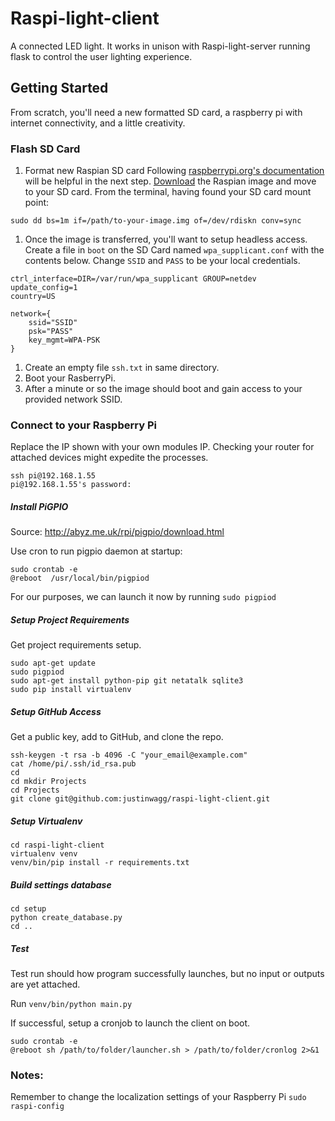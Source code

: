 # Raspi-light-client

A connected LED light. It works in unison with Raspi-light-server running flask to control the user lighting experience.

## Getting Started
From scratch, you'll need a new formatted SD card, a raspberry pi with internet connectivity, and a little creativity.

### Flash SD Card
1. Format new Raspian SD card 
Following [raspberrypi.org's documentation]( https://www.raspberrypi.org/documentation/installation/installing-images/mac.md) will be helpful in the next step. 
[Download](https://www.raspberrypi.org/downloads/raspbian/) the Raspian image and move to your SD card. From the terminal, having found your SD card mount point:
```
sudo dd bs=1m if=/path/to-your-image.img of=/dev/rdiskn conv=sync
```

1. Once the image is transferred, you'll want to setup headless access. Create a file in `boot` on the SD Card named `wpa_supplicant.conf` with the contents below. Change `SSID` and `PASS` to be your local credentials. 
	
```
ctrl_interface=DIR=/var/run/wpa_supplicant GROUP=netdev
update_config=1
country=US
```
```
network={
	ssid="SSID"
	psk="PASS"
	key_mgmt=WPA-PSK
}
```

1. Create an empty file `ssh.txt` in same directory.
1. Boot your RasberryPi.
1. After a minute or so the image should boot and gain access to your provided network SSID.

### Connect to your Raspberry Pi
Replace the IP shown with your own modules IP. Checking your router for attached devices might expedite the processes.

```
ssh pi@192.168.1.55
pi@192.168.1.55's password:
```



##### Install PiGPIO

Source: http://abyz.me.uk/rpi/pigpio/download.html

Use cron to run pigpio daemon at startup:

```
sudo crontab -e
@reboot  /usr/local/bin/pigpiod
```
For our purposes, we can launch it now by running `sudo pigpiod`

##### Setup Project Requirements

Get project requirements setup.

```
sudo apt-get update
sudo pigpiod
sudo apt-get install python-pip git netatalk sqlite3
sudo pip install virtualenv
```

##### Setup GitHub Access
Get a public key, add to GitHub, and clone the repo.

```
ssh-keygen -t rsa -b 4096 -C "your_email@example.com"
cat /home/pi/.ssh/id_rsa.pub
cd
cd mkdir Projects
cd Projects
git clone git@github.com:justinwagg/raspi-light-client.git
```
##### Setup Virtualenv
	
```
cd raspi-light-client
virtualenv venv
venv/bin/pip install -r requirements.txt
```

##### Build settings database

```
cd setup
python create_database.py
cd ..
```

##### Test
Test run should how program successfully launches, but no input or outputs are yet attached.

Run `venv/bin/python main.py`

If successful, setup a cronjob to launch the client on boot. 

```
sudo crontab -e
@reboot sh /path/to/folder/launcher.sh > /path/to/folder/cronlog 2>&1
```


### Notes:
Remember to change the localization settings of your Raspberry Pi
`sudo raspi-config`